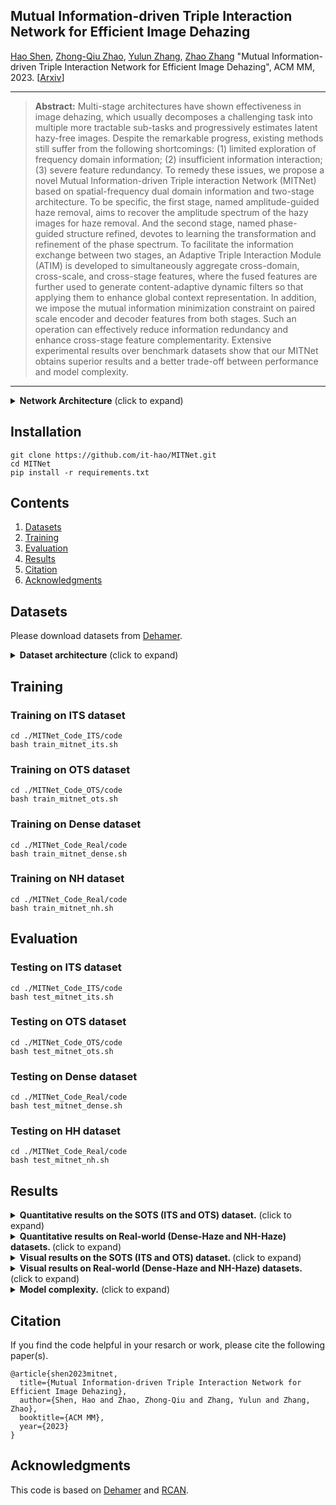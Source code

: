 ## Mutual Information-driven Triple Interaction Network for Efficient Image Dehazing 

[Hao Shen](https://github.com/it-hao), [Zhong-Qiu Zhao](http://faculty.hfut.edu.cn/zzq123456/zh_CN/index.htm), [Yulun Zhang](https://yulunzhang.com/), [Zhao Zhang](https://sites.google.com/site/cszzhang) "Mutual Information-driven Triple Interaction Network for Efficient Image Dehazing", ACM MM, 2023.  [[Arxiv](https://arxiv.org/pdf/2308.06998)]

<hr />

> **Abstract:** Multi-stage architectures have shown effectiveness in image dehazing, which usually decomposes a challenging task into multiple more tractable sub-tasks and progressively estimates latent hazy-free images. Despite the remarkable progress, existing methods still suffer from the following shortcomings: (1) limited exploration of frequency domain information; (2) insufficient information interaction; (3) severe feature redundancy. To remedy these issues, we propose a novel Mutual Information-driven Triple interaction Network (MITNet) based on spatial-frequency dual domain information and two-stage architecture. To be specific, the first stage, named amplitude-guided haze removal, aims to recover the amplitude spectrum of the hazy images for haze removal. And the second stage, named phase-guided structure refined, devotes to learning the transformation and refinement of the phase spectrum. To facilitate the information exchange between two stages, an Adaptive Triple Interaction Module (ATIM) is developed to simultaneously aggregate cross-domain, cross-scale, and cross-stage features, where the fused features are further used to generate content-adaptive dynamic filters so that applying them to enhance global context representation. In addition, we impose the mutual information minimization constraint on paired scale encoder and decoder features from both stages. Such an operation can effectively reduce information redundancy and enhance cross-stage feature complementarity. Extensive experimental results over benchmark datasets show that our MITNet obtains superior results and a better trade-off between performance and model complexity.

<hr />

<details>
  <summary> <strong>Network Architecture</strong> (click to expand) 	</summary>
<p align="center">
  <img src="Figs\net.png" alt="net" width="900px"/>
</p>
<p align="center">
  <img src="Figs\block.png" alt="block" width="800px"/>
</p>
</details>

## Installation

```
git clone https://github.com/it-hao/MITNet.git
cd MITNet
pip install -r requirements.txt
```

## Contents
1. [Datasets](#datasets)
2. [Training](#training)
3. [Evaluation](#evaluation)
4. [Results](#results)
5. [Citation](#citation)
6. [Acknowledgments](#acknowledgments)

## Datasets

Please download datasets from [Dehamer](https://github.com/Li-Chongyi/Dehamer).

<details>
  <summary> <strong>Dataset architecture</strong> (click to expand) 	</summary>
<p align="center">
  <img src="Figs\data.png" alt="data" width="800px"/>
</p>
</details>

## Training

### Training on ITS dataset

```shell
cd ./MITNet_Code_ITS/code
bash train_mitnet_its.sh 
```

### Training on OTS dataset

```shell
cd ./MITNet_Code_OTS/code
bash train_mitnet_ots.sh 
```

### Training on Dense dataset

```shell
cd ./MITNet_Code_Real/code
bash train_mitnet_dense.sh 
```

### Training on NH dataset

```shell
cd ./MITNet_Code_Real/code
bash train_mitnet_nh.sh
```

## Evaluation

### Testing on ITS dataset

```shell
cd ./MITNet_Code_ITS/code
bash test_mitnet_its.sh 
```

### Testing on OTS dataset

```shell
cd ./MITNet_Code_OTS/code
bash test_mitnet_ots.sh 
```
### Testing on Dense dataset

```shell
cd ./MITNet_Code_Real/code
bash test_mitnet_dense.sh 
```

### Testing on HH dataset

```shell
cd ./MITNet_Code_Real/code
bash test_mitnet_nh.sh 
```

## Results

<details>
<summary><strong> Quantitative results on the SOTS (ITS and OTS) dataset.</strong> (click to expand) </summary>
<img src="Figs/psnr_sots.png" alt="SOTS" width="800px"/>
</details>

<details>
<summary><strong> Quantitative results on Real-world (Dense-Haze and NH-Haze) datasets. </strong> (click to expand) </summary>
<img src="Figs/psnr_real.png" alt="Real" width="800px"/>
</details>

<details>
<summary><strong> Visual results on the SOTS (ITS and OTS) dataset. </strong> (click to expand) </summary>
<img src="Figs/vis_sots.png" alt="SOTS" width="1000px"/>
</details>

<details>
<summary><strong> Visual results on Real-world (Dense-Haze and NH-Haze) datasets.</strong> (click to expand) </summary>
<img src="Figs/vis_real.png" alt="Real" width="1000px"/>
</details>

<details>
<summary><strong> Model complexity.</strong> (click to expand) </summary>
<img src="Figs/complexity.png" alt="complexity" width="1000px"/>
</details>

## Citation

If you find the code helpful in your resarch or work, please cite the following paper(s).

```
@article{shen2023mitnet,
  title={Mutual Information-driven Triple Interaction Network for Efficient Image Dehazing},
  author={Shen, Hao and Zhao, Zhong-Qiu and Zhang, Yulun and Zhang, Zhao},
  booktitle={ACM MM},
  year={2023}
}
```

## Acknowledgments

This code is based on [Dehamer](https://github.com/Li-Chongyi/Dehamer) and [RCAN](https://github.com/yulunzhang/RCAN).
